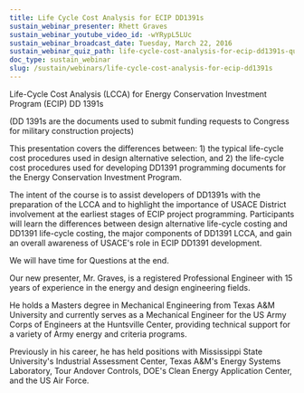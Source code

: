 ```yaml
---
title: Life Cycle Cost Analysis for ECIP DD1391s
sustain_webinar_presenter: Rhett Graves
sustain_webinar_youtube_video_id: -wYRypL5LUc
sustain_webinar_broadcast_date: Tuesday, March 22, 2016
sustain_webinar_quiz_path: life-cycle-cost-analysis-for-ecip-dd1391s-quiz.pdf
doc_type: sustain_webinar
slug: /sustain/webinars/life-cycle-cost-analysis-for-ecip-dd1391s
---
```


Life-Cycle Cost Analysis (LCCA) for Energy Conservation Investment Program (ECIP) DD 1391s

(DD 1391s are the documents used to submit funding requests to Congress for military construction projects)

This presentation covers the differences between: 1) the typical life-cycle cost procedures used in design alternative selection, and 2) the life-cycle cost procedures used for developing DD1391 programming documents for the Energy Conservation Investment Program.

The intent of the course is to assist developers of DD1391s with the preparation of the LCCA and to highlight the importance of USACE District involvement at the earliest stages of ECIP project programming. Participants will learn the differences between design alternative life-cycle costing and DD1391 life-cycle costing, the major components of DD1391 LCCA, and gain an overall awareness of USACE's role in ECIP DD1391 development.

We will have time for Questions at the end.

Our new presenter, Mr. Graves, is a registered Professional Engineer with 15 years of experience in the energy and design engineering fields.

He holds a Masters degree in Mechanical Engineering from Texas A&M University and currently serves as a Mechanical Engineer for the US Army Corps of Engineers at the Huntsville Center, providing technical support for a variety of Army energy and criteria programs.

Previously in his career, he has held positions with Mississippi State University's Industrial Assessment Center, Texas A&M's Energy Systems Laboratory, Tour Andover Controls, DOE's Clean Energy Application Center, and the US Air Force.
